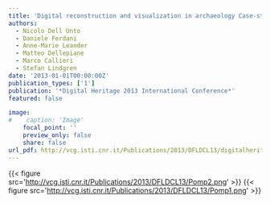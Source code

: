 ```yaml
---
title: 'Digital reconstruction and visualization in archaeology Case-study drawn from the work of the Swedish Pompeii Project '
authors:
  - Nicolo Dell Unto
  - Daniele Ferdani
  - Anne-Marie Leander
  - Matteo Dellepiane
  - Marco Callieri
  - Stefan Lindgren
date: '2013-01-01T00:00:00Z'
publication_types: ['1']
publication: '*Digital Heritage 2013 International Conference*'
featured: false

image:
#    caption: 'Image'
    focal_point: ''
    preview_only: false
    share: false
url_pdf: http://vcg.isti.cnr.it/Publications/2013/DFLDCL13/digitalheritage2013_Pompeii.pdf
---
```

{{< figure src='http://vcg.isti.cnr.it/Publications/2013/DFLDCL13/Pomp2.png' >}}
{{< figure src='http://vcg.isti.cnr.it/Publications/2013/DFLDCL13/Pomp1.png' >}}
